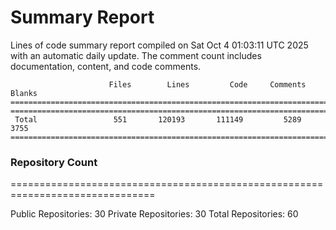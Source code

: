 # Summary Report
Lines of code summary report compiled on Sat Oct  4 01:03:11 UTC 2025 with an automatic daily update. The comment count includes documentation, content, and code comments.
```
                      Files        Lines         Code     Comments       Blanks
===============================================================================
===============================================================================
 Total                 551       120193       111149         5289         3755
===============================================================================
```

### Repository Count
===============================================================================

Public Repositories: 30
Private Repositories: 30
Total Repositories: 60


